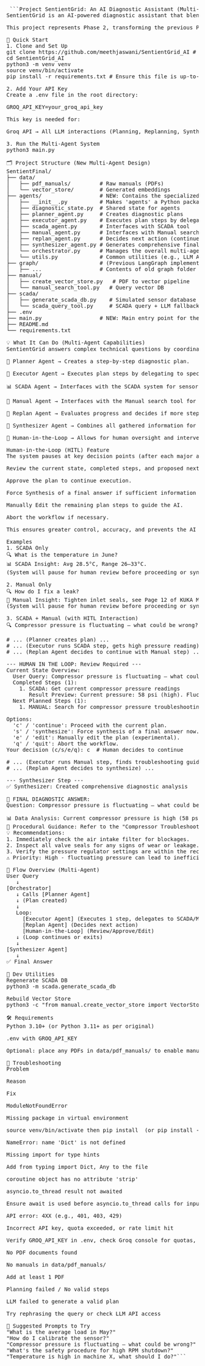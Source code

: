 <pre> ```Project SentientGrid: An AI Diagnostic Assistant (Multi-Agent Architecture)
SentientGrid is an AI-powered diagnostic assistant that blends real-time SCADA sensor data with PDF-based technical manuals using large language models for smart routing, execution, and synthesis. It's built for industrial engineers to troubleshoot equipment efficiently using natural language.

This project represents Phase 2, transforming the previous Plan-Execute architecture into a more robust Multi-Agent System with explicit delegation and a Human-in-the-Loop component for enhanced control and reliability.

🚀 Quick Start
1. Clone and Set Up
git clone https://github.com/meethjaswani/SentientGrid_AI # Adjust if your repo name is different
cd SentientGrid_AI
python3 -m venv venv
source venv/bin/activate
pip install -r requirements.txt # Ensure this file is up-to-date with all dependencies

2. Add Your API Key
Create a .env file in the root directory:

GROQ_API_KEY=your_groq_api_key

This key is needed for:

Groq API → All LLM interactions (Planning, Replanning, Synthesis, and potentially SCADA/Manual query interpretation if those tools use LLMs).

3. Run the Multi-Agent System
python3 main.py

🗂️ Project Structure (New Multi-Agent Design)
SentientFinal/
├── data/
│   ├── pdf_manuals/         # Raw manuals (PDFs)
│   └── vector_store/        # Generated embeddings
├── agents/                  # NEW: Contains the specialized agents and orchestrator
│   ├── __init__.py          # Makes 'agents' a Python package
│   ├── diagnostic_state.py  # Shared state for agents
│   ├── planner_agent.py     # Creates diagnostic plans
│   ├── executor_agent.py    # Executes plan steps by delegating to tool agents
│   ├── scada_agent.py       # Interfaces with SCADA tool
│   ├── manual_agent.py      # Interfaces with Manual search tool
│   ├── replan_agent.py      # Decides next action (continue, synthesize, human intervention)
│   ├── synthesizer_agent.py # Generates comprehensive final answers
│   └── orchestrator.py      # Manages the overall multi-agent workflow and Human-in-the-Loop
│   └── utils.py             # Common utilities (e.g., LLM API helper)
├── graph/                   # (Previous LangGraph implementation - for reference/deprecated)
│   ├── ...                  # Contents of old graph folder
├── manual/
│   ├── create_vector_store.py   # PDF to vector pipeline
│   └── manual_search_tool.py   # Query vector DB
├── scada/
│   ├── generate_scada_db.py    # Simulated sensor database
│   └── scada_query_tool.py     # SCADA query + LLM fallback
├── .env
├── main.py                  # NEW: Main entry point for the multi-agent system
├── README.md
└── requirements.txt

💡 What It Can Do (Multi-Agent Capabilities)
SentientGrid answers complex technical questions by coordinating specialized AI agents:

🧠 Planner Agent → Creates a step-by-step diagnostic plan.

🔧 Executor Agent → Executes plan steps by delegating to specific tool agents.

📊 SCADA Agent → Interfaces with the SCADA system for sensor values (delegated by Executor).

📘 Manual Agent → Interfaces with the Manual search tool for procedures (delegated by Executor).

🤔 Replan Agent → Evaluates progress and decides if more steps are needed or if synthesis can occur.

🧬 Synthesizer Agent → Combines all gathered information for a comprehensive final answer.

👤 Human-in-the-Loop → Allows for human oversight and intervention at critical decision points.

Human-in-the-Loop (HITL) Feature
The system pauses at key decision points (after each major agent cycle) to allow a human operator to:

Review the current state, completed steps, and proposed next steps.

Approve the plan to continue execution.

Force Synthesis of a final answer if sufficient information is deemed gathered.

Manually Edit the remaining plan steps to guide the AI.

Abort the workflow if necessary.

This ensures greater control, accuracy, and prevents the AI from getting stuck or going off-track.

Examples
1. SCADA Only
🔍 What is the temperature in June?
📊 SCADA Insight: Avg 28.5°C, Range 26–33°C.
(System will pause for human review before proceeding or synthesizing)

2. Manual Only
🔍 How do I fix a leak?
📘 Manual Insight: Tighten inlet seals, see Page 12 of KUKA Manual.
(System will pause for human review before proceeding or synthesizing)

3. SCADA + Manual (with HITL Interaction)
🔍 Compressor pressure is fluctuating — what could be wrong?

# ... (Planner creates plan) ...
# ... (Executor runs SCADA step, gets high pressure reading) ...
# ... (Replan Agent decides to continue with Manual step) ...

--- HUMAN IN THE LOOP: Review Required ---
Current State Overview:
  User Query: Compressor pressure is fluctuating — what could be wrong?
  Completed Steps (1):
    1. SCADA: Get current compressor pressure readings
       Result Preview: Current pressure: 58 psi (high). Fluctuating between 55-60 psi...
  Next Planned Steps (1):
    1. MANUAL: Search for compressor pressure troubleshooting procedures

Options:
  'c' / 'continue': Proceed with the current plan.
  's' / 'synthesize': Force synthesis of a final answer now.
  'e' / 'edit': Manually edit the plan (experimental).
  'q' / 'quit': Abort the workflow.
Your decision (c/s/e/q): c  # Human decides to continue

# ... (Executor runs Manual step, finds troubleshooting guide) ...
# ... (Replan Agent decides to synthesize) ...

--- Synthesizer Step ---
✅ Synthesizer: Created comprehensive diagnostic analysis

🔧 FINAL DIAGNOSTIC ANSWER:
Question: Compressor pressure is fluctuating — what could be wrong?

📊 Data Analysis: Current compressor pressure is high (58 psi) and fluctuating between 55-60 psi, indicating an unstable operation.
📘 Procedural Guidance: Refer to the "Compressor Troubleshooting Guide" (Page 25) for detailed steps on diagnosing fluctuating pressure. Key areas to check include valve seals, air intake filters, and pressure regulator settings.
💡 Recommendations:
1. Immediately check the air intake filter for blockages.
2. Inspect all valve seals for any signs of wear or leakage.
3. Verify the pressure regulator settings are within the recommended operational range.
⚠️ Priority: High - fluctuating pressure can lead to inefficient operation and potential component wear.

🧭 Flow Overview (Multi-Agent)
User Query
   ↓
[Orchestrator]
   ↓ Calls [Planner Agent]
   ↓ (Plan created)
   ↓
   Loop:
     [Executor Agent] (Executes 1 step, delegates to SCADA/Manual Agents)
     [Replan Agent] (Decides next action)
     [Human-in-the-Loop] (Review/Approve/Edit)
   ↓ (Loop continues or exits)
   ↓
[Synthesizer Agent]
   ↓
✅ Final Answer

🔧 Dev Utilities
Regenerate SCADA DB
python3 -m scada.generate_scada_db

Rebuild Vector Store
python3 -c "from manual.create_vector_store import VectorStoreManager; VectorStoreManager().run_full_pipeline()"

🛠️ Requirements
Python 3.10+ (or Python 3.11+ as per original)

.env with GROQ_API_KEY

Optional: place any PDFs in data/pdf_manuals/ to enable manual lookup

🐛 Troubleshooting
Problem

Reason

Fix

ModuleNotFoundError

Missing package in virtual environment

source venv/bin/activate then pip install <missing_package> (or pip install -r requirements.txt)

NameError: name 'Dict' is not defined

Missing import for type hints

Add from typing import Dict, Any to the file

coroutine object has no attribute 'strip'

asyncio.to_thread result not awaited

Ensure await is used before asyncio.to_thread calls for input

API error: 4XX (e.g., 401, 403, 429)

Incorrect API key, quota exceeded, or rate limit hit

Verify GROQ_API_KEY in .env, check Groq console for quotas, wait and retry

No PDF documents found

No manuals in data/pdf_manuals/

Add at least 1 PDF

Planning failed / No valid steps

LLM failed to generate a valid plan

Try rephrasing the query or check LLM API access

🧪 Suggested Prompts to Try
"What is the average load in May?"
"How do I calibrate the sensor?"
"Compressor pressure is fluctuating — what could be wrong?"
"What's the safety procedure for high RPM shutdown?"
"Temperature is high in machine X, what should I do?"``` </pre>
